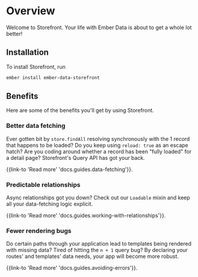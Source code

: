 # Overview

Welcome to Storefront. Your life with Ember Data is about to get a whole lot better!

## Installation

To install Storefront, run

```sh
ember install ember-data-storefront
```

## Benefits

Here are some of the benefits you'll get by using Storefront.

### Better data fetching

Ever gotten bit by `store.findAll` resolving synchronously with the 1 record that happens to be loaded? Do you keep using `reload: true` as an escape hatch? Are you coding around whether a record has been "fully loaded" for a detail page? Storefront's Query API has got your back.

{{link-to 'Read more' 'docs.guides.data-fetching'}}.

### Predictable relationships

Async relationships got you down? Check out our `Loadable` mixin and keep all your data-fetching logic explicit.

{{link-to 'Read more' 'docs.guides.working-with-relationships'}}.

### Fewer rendering bugs

Do certain paths through your application lead to templates being rendered with missing data? Tired of hitting the `n + 1` query bug? By declaring your routes' and templates' data needs, your app will become more robust.

{{link-to 'Read more' 'docs.guides.avoiding-errors'}}.
